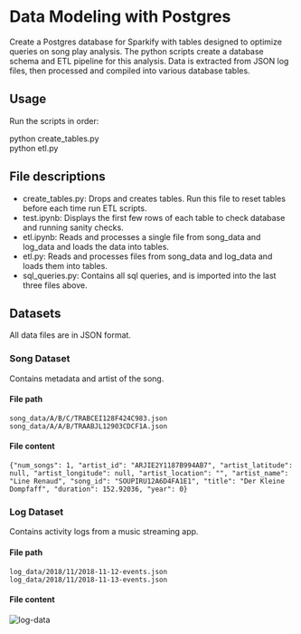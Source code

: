 # Data Modeling with Postgres

Create a Postgres database for Sparkify with tables designed to optimize queries on song play analysis. 
The python scripts create a database schema and ETL pipeline for this analysis. 
Data is extracted from JSON log files, then processed and compiled into various database tables.

## Usage

Run the scripts in order:

python create_tables.py  
python etl.py

## File descriptions

* create_tables.py: Drops and creates tables. Run this file to reset tables before each time run ETL scripts.  
* test.ipynb: Displays the first few rows of each table to check database and running sanity checks.  
* etl.ipynb: Reads and processes a single file from song_data and log_data and loads the data into tables.  
* etl.py: Reads and processes files from song_data and log_data and loads them into tables.  
* sql_queries.py: Contains all sql queries, and is imported into the last three files above.

## Datasets

All data files are in JSON format.

### Song Dataset

Contains metadata and artist of the song.

#### File path

```
song_data/A/B/C/TRABCEI128F424C983.json
song_data/A/A/B/TRAABJL12903CDCF1A.json
```
#### File content

```
{"num_songs": 1, "artist_id": "ARJIE2Y1187B994AB7", "artist_latitude": null, "artist_longitude": null, "artist_location": "", "artist_name": "Line Renaud", "song_id": "SOUPIRU12A6D4FA1E1", "title": "Der Kleine Dompfaff", "duration": 152.92036, "year": 0}
```

### Log Dataset

Contains activity logs from a music streaming app.

#### File path

```
log_data/2018/11/2018-11-12-events.json
log_data/2018/11/2018-11-13-events.json
```
#### File content

![log-data](/log-data.png?raw=true "Log Data")